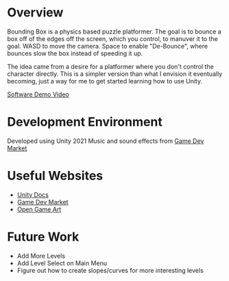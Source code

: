 # Overview

Bounding Box is a physics based puzzle platformer. The goal is to bounce a box off of the edges off the screen, which you control, to manuver it to the goal.
WASD to move the camera. Space to enable "De-Bounce", where bounces slow the box instead of speeding it up.

The idea came from a desire for a platformer where you don't control the character directly. This is a simpler version than what I envision it eventually becoming,
just a way for me to get started learning how to use Unity.

[Software Demo Video](https://youtu.be/tOx6VMF-lQQ)

# Development Environment

Developed using Unity 2021
Music and sound effects from [Game Dev Market](http://gamedevmarket.net)

# Useful Websites

* [Unity Docs](https://docs.unity.com/)
* [Game Dev Market](http://gamedevmarket.net)
* [Open Game Art](http://opengameart.org)

# Future Work

* Add More Levels
* Add Level Select on Main Menu
* Figure out how to create slopes/curves for more interesting levels
